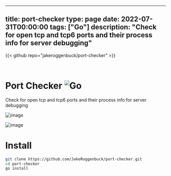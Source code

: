 
---
title: port-checker
type: page
date: 2022-07-31T00:00:00
tags: ["Go"]
description: "Check for open tcp and tcp6 ports and their process info for server debugging"
---

{{< github repo="jakeroggenbuck/port-checker" >}}

<br>

# Port Checker ![Go](https://img.shields.io/github/actions/workflow/status/jakeroggenbuck/port-checker/go.yml?style=for-the-badge)
Check for open tcp and tcp6 ports and their process info for server debugging

![image](https://user-images.githubusercontent.com/35516367/182045101-91e8815e-6ac5-4a80-929b-644237dba25f.png)

![image](https://user-images.githubusercontent.com/35516367/204479221-2d756fe8-4203-4041-a53c-bc16946043a0.png)


# Install
```sh
git clone https://github.com/JakeRoggenbuck/port-checker.git
cd port-checker
go install
```

